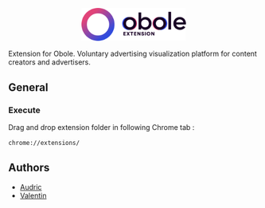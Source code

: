 <p align="center"><img src="icons/logo.png" alt="Obole Extension" width="210px"></p>

Extension for Obole. Voluntary advertising visualization platform for content creators and advertisers.

## General

### Execute 

Drag and drop extension folder in following Chrome tab : 

```bash
chrome://extensions/
```

## Authors

* [Audric](https://github.com/odrik)
* [Valentin](https://github.com/firenaik)
